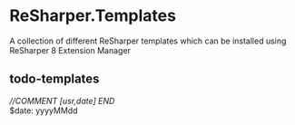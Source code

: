 ReSharper.Templates
==================

A collection of different ReSharper templates which can be installed using ReSharper 8 Extension Manager

todo-templates
----------------------
*//$COMMENT$ [$usr$,$date$] $END$*  
$date: yyyyMMdd